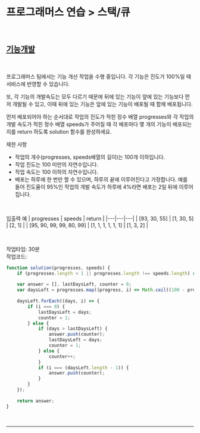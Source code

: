 
# 프로그래머스 연습 > 스택/큐

<br />

## [기능개발](https://programmers.co.kr/learn/courses/30/lessons/42586)

<br />

프로그래머스 팀에서는 기능 개선 작업을 수행 중입니다. 각 기능은 진도가 100%일 때 서비스에 반영할 수 있습니다.

또, 각 기능의 개발속도는 모두 다르기 때문에 뒤에 있는 기능이 앞에 있는 기능보다 먼저 개발될 수 있고, 이때 뒤에 있는 기능은 앞에 있는 기능이 배포될 때 함께 배포됩니다.

먼저 배포되어야 하는 순서대로 작업의 진도가 적힌 정수 배열 progresses와 각 작업의 개발 속도가 적힌 정수 배열 speeds가 주어질 때 각 배포마다 몇 개의 기능이 배포되는지를 return 하도록 solution 함수를 완성하세요.

제한 사항
- 작업의 개수(progresses, speeds배열의 길이)는 100개 이하입니다.
- 작업 진도는 100 미만의 자연수입니다.
- 작업 속도는 100 이하의 자연수입니다.
- 배포는 하루에 한 번만 할 수 있으며, 하루의 끝에 이루어진다고 가정합니다. 예를 들어 진도율이 95%인 작업의 개발 속도가 하루에 4%라면 배포는 2일 뒤에 이루어집니다.

<br />

입출력 예
| progresses | speeds | return |
|---|---|---|
| [93, 30, 55] | [1, 30, 5] | [2, 1] |
| [95, 90, 99, 99, 80, 99] | [1, 1, 1, 1, 1, 1] | [1, 3, 2] |

<br />

작업타임: 30분    
작업코드:

``` js
function solution(progresses, speeds) {
    if (progresses.length < 1 || progresses.length !== speeds.length) return;
    
    var answer = [], lastDaysLeft, counter = 0;
    var daysLeft = progresses.map((progress, i) => Math.ceil((100 - progress) / speeds[i]));
  
    daysLeft.forEach((days, i) => {
        if (i === 0) {
            lastDaysLeft = days;
            counter = 1;
        } else {
            if (days > lastDaysLeft) {
                answer.push(counter);
                lastDaysLeft = days;
                counter = 1;
            } else {
                counter++;
            }
            if (i === (daysLeft.length - 1)) {
                answer.push(counter);
            }
        }                
    });
    
    return answer;
}
```
<br />
<hr>
<br />